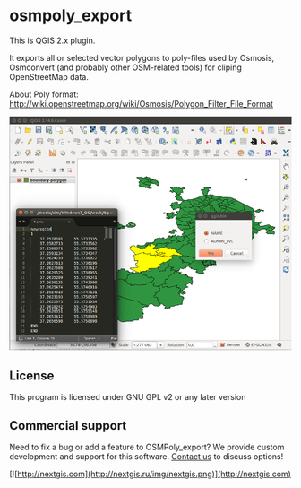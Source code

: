 osmpoly_export
==============

This is QGIS 2.x plugin.

It exports all or selected vector polygons to poly-files used by Osmosis, Osmconvert (and probably other OSM-related tools) for cliping OpenStreetMap data.

About Poly format: http://wiki.openstreetmap.org/wiki/Osmosis/Polygon_Filter_File_Format


![Example](/art/osmpoly_export.png)

License
-------------
This program is licensed under GNU GPL v2 or any later version

Commercial support
----------
Need to fix a bug or add a feature to OSMPoly_export? We provide custom development and support for this software. [Contact us](http://nextgis.ru/en/contact/) to discuss options!

[![http://nextgis.com](http://nextgis.ru/img/nextgis.png)](http://nextgis.com)
